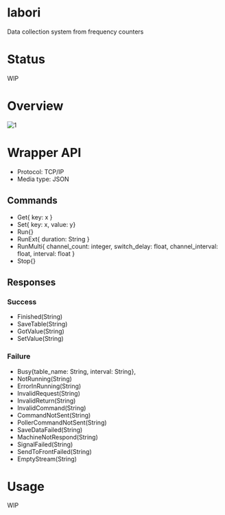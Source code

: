 # labori
Data collection system from frequency counters

# Status
WIP

# Overview
![1](https://user-images.githubusercontent.com/30950088/220891137-2a06664d-d566-4330-b788-8ed843517006.png)

# Wrapper API
- Protocol: TCP/IP 
- Media type: JSON
## Commands
- Get{ key: x }
- Set{ key: x, value: y}
- Run{}
- RunExt{ duration: String }
- RunMulti{ channel_count: integer, switch_delay: float, channel_interval: float, interval: float }
- Stop{}

## Responses
### Success
- Finished(String)
- SaveTable(String)
- GotValue(String)
- SetValue(String)

### Failure
- Busy{table_name: String, interval: String},
- NotRunning(String)
- ErrorInRunning(String)
- InvalidRequest(String)
- InvalidReturn(String)
- InvalidCommand(String)
- CommandNotSent(String)
- PollerCommandNotSent(String)
- SaveDataFailed(String)
- MachineNotRespond(String)
- SignalFailed(String)
- SendToFrontFailed(String)
- EmptyStream(String)

# Usage
WIP
